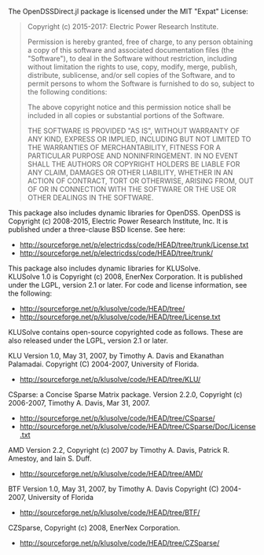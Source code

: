 The OpenDSSDirect.jl package is licensed under the MIT "Expat" License:

> Copyright (c) 2015-2017: Electric Power Research Institute.
>
> Permission is hereby granted, free of charge, to any person obtaining
> a copy of this software and associated documentation files (the
> "Software"), to deal in the Software without restriction, including
> without limitation the rights to use, copy, modify, merge, publish,
> distribute, sublicense, and/or sell copies of the Software, and to
> permit persons to whom the Software is furnished to do so, subject to
> the following conditions:
>
> The above copyright notice and this permission notice shall be
> included in all copies or substantial portions of the Software.
>
> THE SOFTWARE IS PROVIDED "AS IS", WITHOUT WARRANTY OF ANY KIND,
> EXPRESS OR IMPLIED, INCLUDING BUT NOT LIMITED TO THE WARRANTIES OF
> MERCHANTABILITY, FITNESS FOR A PARTICULAR PURPOSE AND NONINFRINGEMENT.
> IN NO EVENT SHALL THE AUTHORS OR COPYRIGHT HOLDERS BE LIABLE FOR ANY
> CLAIM, DAMAGES OR OTHER LIABILITY, WHETHER IN AN ACTION OF CONTRACT,
> TORT OR OTHERWISE, ARISING FROM, OUT OF OR IN CONNECTION WITH THE
> SOFTWARE OR THE USE OR OTHER DEALINGS IN THE SOFTWARE.

This package also includes dynamic libraries for OpenDSS. OpenDSS is
Copyright (c) 2008-2015, Electric Power Research Institute, Inc. It is
published under a three-clause BSD license. See here:

* http://sourceforge.net/p/electricdss/code/HEAD/tree/trunk/License.txt
* http://sourceforge.net/p/electricdss/code/HEAD/tree/trunk/

This package also includes dynamic libraries for KLUSolve.  
KLUSolve 1.0 is Copyright (c) 2008, EnerNex Corporation. 
It is published under the LGPL, version 2.1 or later. For 
code and license information, see the following:

* http://sourceforge.net/p/klusolve/code/HEAD/tree/
* http://sourceforge.net/p/klusolve/code/HEAD/tree/License.txt

KLUSolve contains open-source copyrighted code as follows. These are
also released under the LGPL, version 2.1 or later.

KLU Version 1.0, May 31, 2007, by Timothy A. Davis and Ekanathan Palamadai.
Copyright (C) 2004-2007, University of Florida.

* http://sourceforge.net/p/klusolve/code/HEAD/tree/KLU/

CSparse: a Concise Sparse Matrix package.
Version 2.2.0, Copyright (c) 2006-2007, Timothy A. Davis, Mar 31, 2007.

* http://sourceforge.net/p/klusolve/code/HEAD/tree/CSparse/
* http://sourceforge.net/p/klusolve/code/HEAD/tree/CSparse/Doc/License.txt

AMD Version 2.2, Copyright (c) 2007 by Timothy A.
Davis, Patrick R. Amestoy, and Iain S. Duff.

* http://sourceforge.net/p/klusolve/code/HEAD/tree/AMD/

BTF Version 1.0, May 31, 2007, by Timothy A. Davis
Copyright (C) 2004-2007, University of Florida

* http://sourceforge.net/p/klusolve/code/HEAD/tree/BTF/

CZSparse, Copyright (c) 2008, EnerNex Corporation.

* http://sourceforge.net/p/klusolve/code/HEAD/tree/CZSparse/

